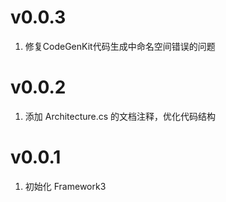 # v0.0.3

1. 修复CodeGenKit代码生成中命名空间错误的问题

# v0.0.2

1. 添加 Architecture.cs 的文档注释，优化代码结构

# v0.0.1

1. 初始化 Framework3